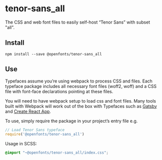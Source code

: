 
# tenor-sans_all

The CSS and web font files to easily self-host “Tenor Sans” with subset "all".

## Install

`npm install --save @openfonts/tenor-sans_all`

## Use

Typefaces assume you’re using webpack to process CSS and files. Each typeface
package includes all necessary font files (woff2, woff) and a CSS file with
font-face declarations pointing at these files.

You will need to have webpack setup to load css and font files. Many tools built
with Webpack will work out of the box with Typefaces such as [Gatsby](https://github.com/gatsbyjs/gatsby)
and [Create React App](https://github.com/facebookincubator/create-react-app).

To use, simply require the package in your project’s entry file e.g.

```javascript
// Load Tenor Sans typeface
require('@openfonts/tenor-sans_all')
```

Usage in SCSS:
```scss
@import "~@openfonts/tenor-sans_all/index.css";
```
